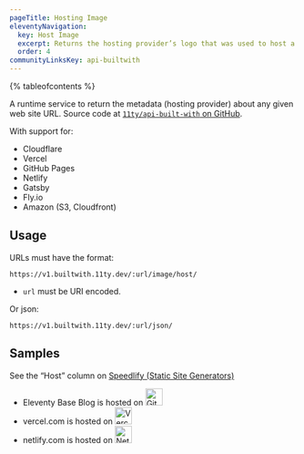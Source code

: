 ```yaml
---
pageTitle: Hosting Image
eleventyNavigation:
  key: Host Image
  excerpt: Returns the hosting provider’s logo that was used to host a site at given URL.
  order: 4
communityLinksKey: api-builtwith
---
```


{% tableofcontents %}

A runtime service to return the metadata (hosting provider) about any given web site URL. Source code at [`11ty/api-built-with` on GitHub](https://github.com/11ty/api-built-with).

With support for:

- Cloudflare
- Vercel
- GitHub Pages
- Netlify
- Gatsby
- Fly.io
- Amazon (S3, Cloudfront)

## Usage

URLs must have the format:

```
https://v1.builtwith.11ty.dev/:url/image/host/
```

- `url` must be URI encoded.

Or json:

```
https://v1.builtwith.11ty.dev/:url/json/
```

## Samples

See the “Host” column on [Speedlify (Static Site Generators)](https://www.speedlify.dev/ssg/)

- Eleventy Base Blog is hosted on <img src="https://v1.builtwith.11ty.dev/https%3A%2F%2F11ty.github.io%2Feleventy-base-blog%2F/image/host/" width="30" height="30" alt="GitHub Pages">
- vercel.com is hosted on <img src="https://v1.builtwith.11ty.dev/https%3A%2F%2Fvercel.com%2Fen-us%2F/image/host/" width="30" height="30" alt="Vercel">
- netlify.com is hosted on <img src="https://v1.builtwith.11ty.dev/https%3A%2F%2Fwww.netlify.com/image/host/" width="30" height="30" alt="Netlify">
